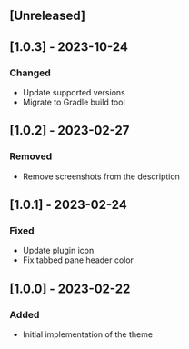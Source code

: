## [Unreleased]

## [1.0.3] - 2023-10-24

### Changed

- Update supported versions
- Migrate to Gradle build tool

## [1.0.2] - 2023-02-27

### Removed

- Remove screenshots from the description

## [1.0.1] - 2023-02-24

### Fixed

- Update plugin icon
- Fix tabbed pane header color

## [1.0.0] - 2023-02-22

### Added

- Initial implementation of the theme